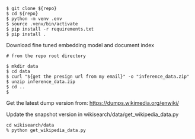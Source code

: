 ```
$ git clone ${repo}
$ cd ${repo}
$ python -m venv .env
$ source .venv/bin/activate
$ pip install -r requirements.txt
$ pip install .
```

Download fine tuned embedding model and document index
```
# from the repo root directory

$ mkdir data
$ cd data
$ curl "${get the presign url from my email}" -o "inference_data.zip"
$ unzip inference_data.zip 
$ cd ..
$ 

```


Get the latest dump version from:
https://dumps.wikimedia.org/enwiki/

Update the snapshot version in wikisearch/data/get_wikipedia_data.py

```
cd wikisearch/data
% python get_wikipedia_data.py
```